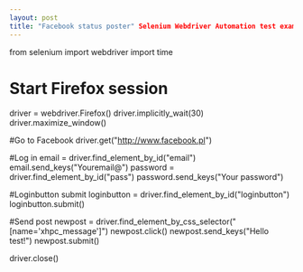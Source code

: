 ```yaml
---
layout: post
title: "Facebook status poster" Selenium Webdriver Automation test example - 02.03.2017
---
```


from selenium import webdriver
import time

# Start Firefox session
driver = webdriver.Firefox()
driver.implicitly_wait(30)
driver.maximize_window()

#Go to Facebook
driver.get("http://www.facebook.pl")

#Log in 
email = driver.find_element_by_id("email")
email.send_keys("Youremail@")
password = driver.find_element_by_id("pass")
password.send_keys("Your password")

#Loginbutton submit
loginbutton = driver.find_element_by_id("loginbutton")
loginbutton.submit()

#Send post
newpost = driver.find_element_by_css_selector("[name='xhpc_message']")
newpost.click()
newpost.send_keys("Hello test!")
newpost.submit()

driver.close()

